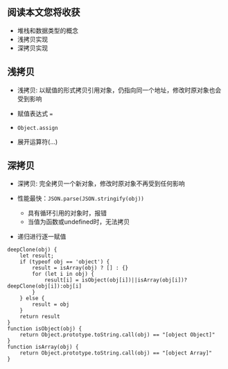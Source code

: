 ## 阅读本文您将收获
* 堆栈和数据类型的概念
* 浅拷贝实现
* 深拷贝实现

## 浅拷贝
* 浅拷贝: 以赋值的形式拷贝引用对象，仍指向同一个地址，修改时原对象也会受到影响

* 赋值表达式 `=`
* `Object.assign`
* 展开运算符(...)


## 深拷贝
* 深拷贝: 完全拷贝一个新对象，修改时原对象不再受到任何影响

* 性能最快：`JSON.parse(JSON.stringify(obj))`
	* 具有循环引用的对象时，报错
	* 当值为函数或undefined时，无法拷贝

* 递归进行逐一赋值

```
deepClone(obj) {
    let result;
    if (typeof obj == 'object') {
        result = isArray(obj) ? [] : {}
        for (let i in obj) {
            result[i] = isObject(obj[i])||isArray(obj[i])?deepClone(obj[i]):obj[i]
        }
    } else {
        result = obj
    }
    return result
}
function isObject(obj) {
    return Object.prototype.toString.call(obj) == "[object Object]"
}
function isArray(obj) {
    return Object.prototype.toString.call(obj) == "[object Array]"
}
```
